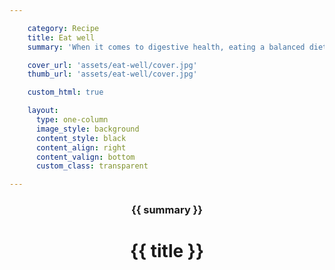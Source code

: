 ```yaml
---

    category: Recipe
    title: Eat well
    summary: 'When it comes to digestive health, eating a balanced diet complete with probiotic-rich foods is important. Check out these delicious ways to boost your intake.'

    cover_url: 'assets/eat-well/cover.jpg'
    thumb_url: 'assets/eat-well/cover.jpg'

    custom_html: true

    layout:
      type: one-column
      image_style: background
      content_style: black
      content_align: right
      content_valign: bottom
      custom_class: transparent

---
```


<figure class="cover-area image" style="background-image: url({{ cover.url }})"></figure>
<div class="content">
  <header>
    <div class="wrapper">
      <h3 class="subtitle">{{ summary }}</h3>
      <h1 class="title">{{ title }}</h1>
    </div>
  </header>
</div>
